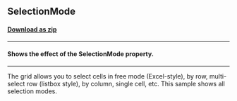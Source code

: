 ## SelectionMode
#### [Download as zip](https://minhaskamal.github.io/DownGit/#/home?url=https://github.com/GrapeCity/ComponentOne-WinForms-Samples/tree/master/NetFramework\FlexGrid\CS\SelectionMode)
____
#### Shows the effect of the SelectionMode property.
____
The grid allows you to select cells in free mode (Excel-style), by row, multi-select row (listbox style), by column, single cell, etc. This sample shows all selection modes. 